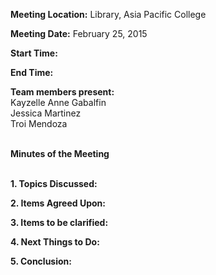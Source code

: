**Meeting Location:** Library, Asia Pacific College

**Meeting Date:** February 25, 2015

**Start Time:**

**End Time:**

**Team members present:** <br>
Kayzelle Anne Gabalfin <br>
Jessica Martinez <br>
Troi Mendoza <br><br>

<b>Minutes of the Meeting</b> <br><br>

<b>1. Topics Discussed:</b> <br>


<b>2. Items Agreed Upon:</b> <br>


<b>3. Items to be clarified:</b> <br>


<b>4. Next Things to Do:</b> <br>


<b>5. Conclusion:</b> <br>